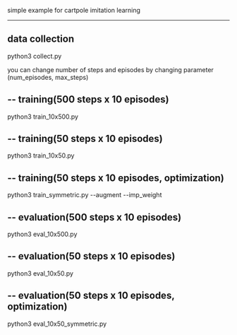 simple example for cartpole imitation learning


---
data collection
---

python3 collect.py 


you can change number of steps and episodes by changing parameter (num_episodes, max_steps)

--
training(500 steps x 10 episodes)
--

python3 train_10x500.py


--
training(50 steps x 10 episodes)
--

python3 train_10x50.py

--
training(50 steps x 10 episodes, optimization)
--

python3 train_symmetric.py --augment --imp_weight



--
evaluation(500 steps x 10 episodes)
--

python3 eval_10x500.py



--
evaluation(50 steps x 10 episodes)
--

python3 eval_10x50.py

--
evaluation(50 steps x 10 episodes, optimization)
--

python3 eval_10x50_symmetric.py

